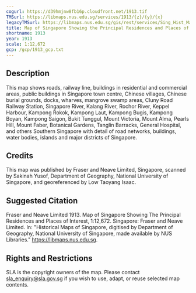 ```yaml
---
cogurl: https://d39hmjnw8fb16p.cloudfront.net/1913.tif
TMSurl: https://libmaps.nus.edu.sg/services/1913/{z}/{y}/{x}
legacyTMSurl: https://libmaps.nus.edu.sg/gis/rest/services/Sing_Hist_Maps/1913/MapServer/tile/{z}/{y}/{x}
title: Map of Singapore Showing the Principal Residences and Places of Interest
shortname: 1913
year: 1913
scale: 1:12,672
gcp: /gcp/1913_gcp.txt
---
```


## Description

This map shows roads, railway line, buildings in residential and commercial areas, public buildings in Singapore town centre, Chinese villages, Chinese burial grounds, docks, wharves, mangrove swamp areas, Cluny Road Railway Station, Singapore River, Kalang River, Rochor River, Keppel Harbour, Kampong Rokok, Kampong Laut, Kampong Bugis, Kampong Boyan, Kampong Saigon, Bukit Tunggul, Mount Victoria, Mount Alma, Pearls Hill, Mount Faber, Botanical Gardens, Tanglin Barracks, General Hospital, and others Southern Singapore with detail of road networks, buildings, water bodies, islands and major districts of Singapore.

## Credits

This map was published by Fraser and Neave Limited, Singapore, scanned by Sakinah Yusof, Department of Geography, National University of Singapore, and georeferenced by Low Taoyang Isaac.

## Suggested Citation

Fraser and Neave Limited 1913. Map of Singapore Showing The Principal Residences and Places of Interest, 1:12,672. Singapore: Fraser and Neave Limited. In: "Historical Maps of Singapore, digitised by Department of Geography, National University of Singapore, made available by NUS Libraries." https://libmaps.nus.edu.sg.

## Rights and Restrictions

SLA is the copyright owners of the map. Please contact sla_enquiry@sla.gov.sg if you wish to use, adapt, or reuse selected map contents.
